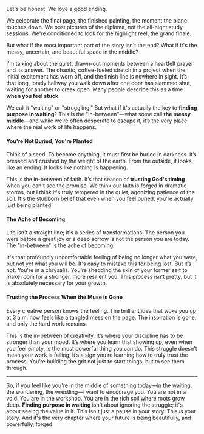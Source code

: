 Let's be honest. We love a good ending.

We celebrate the final page, the finished painting, the moment the plane touches down. We post pictures of the diploma, not the all-night study sessions. We're conditioned to look for the highlight reel, the grand finale.

But what if the most important part of the story isn't the end? What if it's the messy, uncertain, and beautiful space in the middle?

I'm talking about the quiet, drawn-out moments between a heartfelt prayer and its answer. The chaotic, coffee-fueled stretch in a project when the initial excitement has worn off, and the finish line is nowhere in sight. It’s that long, lonely hallway you walk down after one door has slammed shut, waiting for another to creak open. Many people describe this as a time **when you feel stuck**.

We call it "waiting" or "struggling." But what if it's actually the key to **finding purpose in waiting**? This is the "in-between"—what some call **the messy middle**—and while we’re often desperate to escape it, it’s the very place where the real work of life happens.

#### You're Not Buried, You're Planted

Think of a seed. To become anything, it must first be buried in darkness. It’s pressed and crushed by the weight of the earth. From the outside, it looks like an ending. It looks like nothing is happening.

This is the in-between of faith. It’s that season of **trusting God's timing** when you can't see the promise. We think our faith is forged in dramatic storms, but I think it's truly tempered in the quiet, agonizing patience of the soil. It's the stubborn belief that even when you feel buried, you're actually just being planted.

#### The Ache of Becoming

Life isn't a straight line; it's a series of transformations. The person you were before a great joy or a deep sorrow is not the person you are today. The "in-between" is the ache of becoming.

It's that profoundly uncomfortable feeling of being no longer what you were, but not yet what you will be. It's easy to mistake this for being lost. But it’s not. You're in a chrysalis. You’re shedding the skin of your former self to make room for a stronger, more resilient you. This process isn't pretty, but it is absolutely necessary for your growth.

#### Trusting the Process When the Muse is Gone

Every creative person knows the feeling. The brilliant idea that woke you up at 3 a.m. now feels like a tangled mess on the page. The inspiration is gone, and only the hard work remains.

This is the in-between of creativity. It’s where your discipline has to be stronger than your mood. It’s where you learn that showing up, even when you feel empty, is the most powerful thing you can do. This struggle doesn't mean your work is failing; it’s a sign you’re learning how to truly trust the process. You’re building the grit not just to start things, but to see them through.

***

So, if you feel like you're in the middle of something today—in the waiting, the wondering, the wrestling—I want to encourage you. You are not in a void. You are in the workshop. You are in the rich soil where roots grow deep. **Finding purpose in waiting** isn't about ignoring the struggle; it's about seeing the value in it. This isn't just a pause in your story. This *is* your story. And it's the very chapter where your future is being beautifully, and powerfully, forged.
